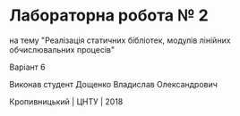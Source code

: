 ﻿# Лабораторна робота № 2

на тему "Реалізація статичних бібліотек, модулів лінійних обчислювальних процесів"

Варіант 6

Виконав студент Дощенко Владислав Олександрович

Кропивницький | ЦНТУ | 2018
